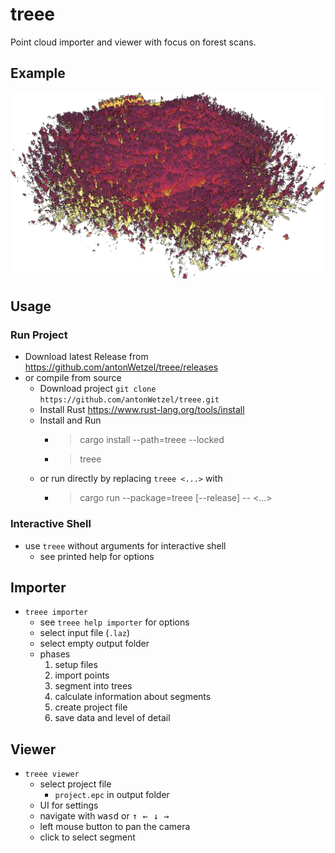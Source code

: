 # treee

Point cloud importer and viewer with focus on forest scans.

## Example

![alt text](images/br06-uls.png)

## Usage

### Run Project

- Download latest Release from <https://github.com/antonWetzel/treee/releases>
- or compile from source
	- Download project `git clone https://github.com/antonWetzel/treee.git`
	- Install Rust <https://www.rust-lang.org/tools/install>
	- Install and Run 
		- > cargo install --path=treee --locked
		- > treee
	- or run directly by replacing `treee <...>` with
		- > cargo run --package=treee [--release] -- <...>

### Interactive Shell

- use `treee` without arguments for interactive shell
	- see printed help for options

## Importer

- `treee importer`
	- see `treee help importer` for options
	- select input file (`.laz`)
	- select empty output folder
	- phases
		1. setup files
		1. import points
		1. segment into trees
		1. calculate information about segments
		1. create project file
		1. save data and level of detail

## Viewer

- `treee viewer`
	- select project file
		- `project.epc` in output folder
	- UI for settings
	- navigate with <kbd>wasd</kbd> or <kbd>↑ ← ↓ →</kbd>
	- left mouse button to pan the camera
	- click to select segment
